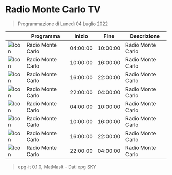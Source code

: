 # Radio Monte Carlo TV
> Programmazione di Lunedì 04 Luglio 2022

||Programma|Inizio|Fine|Descrizione|
|---|---|---|---|---|
|![Icon](https://guidatv.sky.it/uuid/musica_cover_mUEij5gHOu.png)|Radio Monte Carlo|04:00:00|10:00:00|Radio Monte Carlo
|![Icon](https://guidatv.sky.it/uuid/musica_cover_mUEij5gHOu.png)|Radio Monte Carlo|10:00:00|16:00:00|Radio Monte Carlo
|![Icon](https://guidatv.sky.it/uuid/musica_cover_mUEij5gHOu.png)|Radio Monte Carlo|16:00:00|22:00:00|Radio Monte Carlo
|![Icon](https://guidatv.sky.it/uuid/musica_cover_mUEij5gHOu.png)|Radio Monte Carlo|22:00:00|04:00:00|Radio Monte Carlo
|![Icon](https://guidatv.sky.it/uuid/musica_cover_mUEij5gHOu.png)|Radio Monte Carlo|04:00:00|10:00:00|Radio Monte Carlo
|![Icon](https://guidatv.sky.it/uuid/musica_cover_mUEij5gHOu.png)|Radio Monte Carlo|10:00:00|16:00:00|Radio Monte Carlo
|![Icon](https://guidatv.sky.it/uuid/musica_cover_mUEij5gHOu.png)|Radio Monte Carlo|16:00:00|22:00:00|Radio Monte Carlo
|![Icon](https://guidatv.sky.it/uuid/musica_cover_mUEij5gHOu.png)|Radio Monte Carlo|22:00:00|04:00:00|Radio Monte Carlo



 > epg-it 0.1.0, MatMasIt - Dati epg SKY